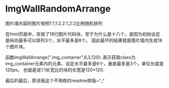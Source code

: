 # ImgWallRandomArrange
图片墙内容的图片按照1:1,1:2,2:1,2:2比例随机排列

在html页面中，存放了18行图片代码块，至于为什么是十八个，是因为初始设定是纵向最多可以排列3个，水平最多是6个。
因此最坏的结果就是图片墙内生成18个图片块。

函数imgWallArrange(".img_container",6,3,120);
表示获取class为img_container元素内的元素，设定水平最多是6个，垂直最多是3个，单位长度是120px。
也就是说1:1长宽比的块的长宽是120*120.


最后的最后，原谅我这个不熟练的readme排版~^_^
